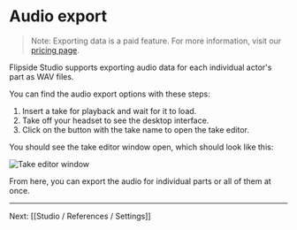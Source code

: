 # Audio export

> Note: Exporting data is a paid feature. For more information, visit our [pricing page](/pricing).

Flipside Studio supports exporting audio data for each individual actor's part as WAV files.

You can find the audio export options with these steps:

1. Insert a take for playback and wait for it to load.
2. Take off your headset to see the desktop interface.
3. Click on the button with the take name to open the take editor.

You should see the take editor window open, which should look like this:

![Take editor window](https://www.flipsidexr.com/files/docs/screenshots/take-editor.jpg)

From here, you can export the audio for individual parts or all of them at once.

---

Next: [[Studio / References / Settings]]
